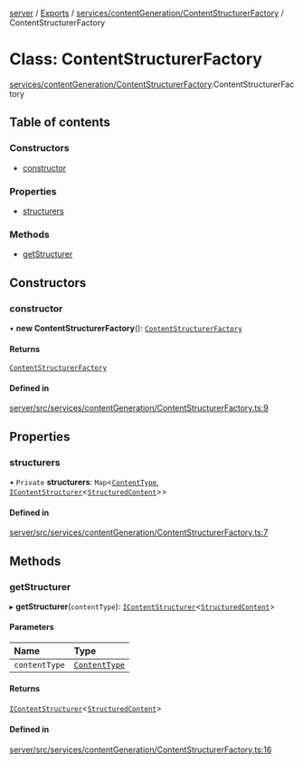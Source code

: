 [server](../README.md) / [Exports](../modules.md) / [services/contentGeneration/ContentStructurerFactory](../modules/services_contentGeneration_ContentStructurerFactory.md) / ContentStructurerFactory

# Class: ContentStructurerFactory

[services/contentGeneration/ContentStructurerFactory](../modules/services_contentGeneration_ContentStructurerFactory.md).ContentStructurerFactory

## Table of contents

### Constructors

- [constructor](services_contentGeneration_ContentStructurerFactory.ContentStructurerFactory.md#constructor)

### Properties

- [structurers](services_contentGeneration_ContentStructurerFactory.ContentStructurerFactory.md#structurers)

### Methods

- [getStructurer](services_contentGeneration_ContentStructurerFactory.ContentStructurerFactory.md#getstructurer)

## Constructors

### constructor

• **new ContentStructurerFactory**(): [`ContentStructurerFactory`](services_contentGeneration_ContentStructurerFactory.ContentStructurerFactory.md)

#### Returns

[`ContentStructurerFactory`](services_contentGeneration_ContentStructurerFactory.ContentStructurerFactory.md)

#### Defined in

[server/src/services/contentGeneration/ContentStructurerFactory.ts:9](https://github.com/niklas-joh/french-learning-platform/blob/f88c80a984d39a715bd427891d156cc94cff3831/server/src/services/contentGeneration/ContentStructurerFactory.ts#L9)

## Properties

### structurers

• `Private` **structurers**: `Map`\<[`ContentType`](../modules/types_Content.md#contenttype), [`IContentStructurer`](../interfaces/services_contentGeneration_IContentStructurer.IContentStructurer.md)\<[`StructuredContent`](../modules/types_Content.md#structuredcontent)\>\>

#### Defined in

[server/src/services/contentGeneration/ContentStructurerFactory.ts:7](https://github.com/niklas-joh/french-learning-platform/blob/f88c80a984d39a715bd427891d156cc94cff3831/server/src/services/contentGeneration/ContentStructurerFactory.ts#L7)

## Methods

### getStructurer

▸ **getStructurer**(`contentType`): [`IContentStructurer`](../interfaces/services_contentGeneration_IContentStructurer.IContentStructurer.md)\<[`StructuredContent`](../modules/types_Content.md#structuredcontent)\>

#### Parameters

| Name | Type |
| :------ | :------ |
| `contentType` | [`ContentType`](../modules/types_Content.md#contenttype) |

#### Returns

[`IContentStructurer`](../interfaces/services_contentGeneration_IContentStructurer.IContentStructurer.md)\<[`StructuredContent`](../modules/types_Content.md#structuredcontent)\>

#### Defined in

[server/src/services/contentGeneration/ContentStructurerFactory.ts:16](https://github.com/niklas-joh/french-learning-platform/blob/f88c80a984d39a715bd427891d156cc94cff3831/server/src/services/contentGeneration/ContentStructurerFactory.ts#L16)
